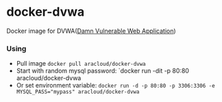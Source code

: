# docker-dvwa
Docker image for DVWA([Damn Vulnerable Web Application](http://www.dvwa.co.uk/))

### Using

- Pull image `docker pull aracloud/docker-dvwa`
- Start with random mysql password: `docker run -dit -p 80:80 aracloud/docker-dvwa
- Or set environment variable: `docker run -d -p 80:80 -p 3306:3306 -e MYSQL_PASS="mypass" aracloud/docker-dvwa`
